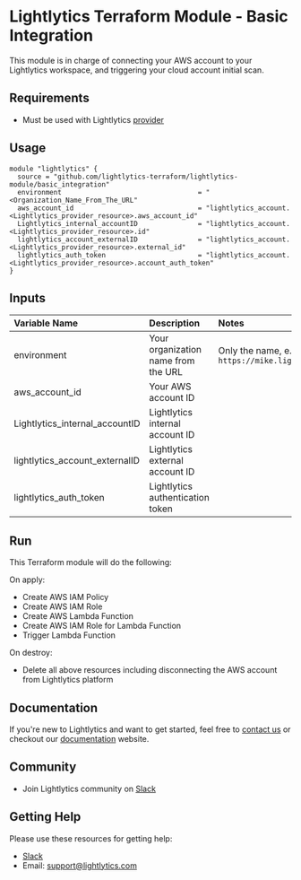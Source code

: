 Lightlytics Terraform Module - Basic Integration
===========
This module is in charge of connecting your AWS account to your Lightlytics workspace, and triggering your cloud account initial scan.


Requirements
------------
- Must be used with Lightlytics [provider](https://github.com/lightlytics-terraform/lightlytics-provider.git)


Usage
-----
```hcl
module "lightlytics" {
  source = "github.com/lightlytics-terraform/lightlytics-module/basic_integration"
  environment                                  = "<Organization_Name_From_The_URL"
  aws_account_id                               = "lightlytics_account.<Lightlytics_provider_resource>.aws_account_id"
  Lightlytics_internal_accountID               = "lightlytics_account.<Lightlytics_provider_resource>.id"
  lightlytics_account_externalID               = "lightlytics_account.<Lightlytics_provider_resource>.external_id"
  lightlytics_auth_token                       = "lightlytics_account.<Lightlytics_provider_resource>.account_auth_token"
}
```

Inputs
------
| Variable Name                     | Description                             | Notes                                                                        | Type     | Required? | Default |
| :-------------------------------- | :-------------------------------------  | :----------------------------------------------------------------------------|:---------|:--------- |:--------|
| environment                       | Your organization name from the URL     | Only the name, e.g mike from `https://mike.lightlytics.com`                  | `string` | Yes       | n/a     || `string` | Yes       | n/a     |
| aws_account_id                    | Your AWS account ID                     |                                                                              | `string` | Yes       | n/a     |
| Lightlytics_internal_accountID    | Lightlytics internal account ID         |                                                                              | `string` | Yes       | n/a     |
| lightlytics_account_externalID    | Lightlytics external account ID         |                                                                              | `string` | Yes       | n/a     |
| lightlytics_auth_token            | Lightlytics authentication token        |                                                                              | `string` | Yes       | n/a     |


Run
---
This Terraform module will do the following:

On apply:
- Create AWS IAM Policy
- Create AWS IAM Role
- Create AWS Lambda Function
- Create AWS IAM Role for Lambda Function
- Trigger Lambda Function

On destroy:
- Delete all above resources including disconnecting the AWS account from Lightlytics platform


Documentation
-------------
If you're new to Lightlytics and want to get started, feel free to [contact us](https://www.lightlytics.com/contact-us) or checkout our [documentation](https://docs.lightlytics.com/) website.


Community
---------
- Join Lightlytics community on [Slack](https://join.slack.com/t/lightlyticscommunity/shared_invite/zt-1f7dk2yo7-xBTOU_o4tOnAjoFxfHVF8Q)


Getting Help
------------
Please use these resources for getting help:
- [Slack](https://join.slack.com/t/lightlyticscommunity/shared_invite/zt-1f7dk2yo7-xBTOU_o4tOnAjoFxfHVF8Q)
- Email: support@lightlytics.com

